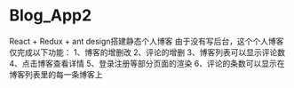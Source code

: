 ﻿# Blog_App2
React + Redux + ant design搭建静态个人博客
由于没有写后台，这个个人博客仅完成以下功能：
1、博客的增删改
2、评论的增删
3、博客列表可以显示评论数
4、点击博客查看详情
5、登录注册等部分页面的渲染
6、评论的条数可以显示在博客列表里的每一条博客上
